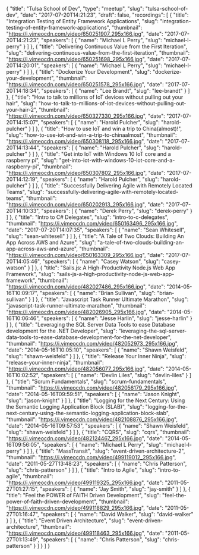 {
  "title": "Tulsa School of Dev",
  "type": "meetup",
  "slug": "tulsa-school-of-dev",
  "date": "2017-07-20T14:21:23",
  "draft": false,
  "recordings": [
    {
      "title": "Integration Testing of Entity Framework Applications",
      "slug": "integration-testing-of-entity-framework-applications",
      "thumbnail": "https://i.vimeocdn.com/video/650251907_295x166.jpg",
      "date": "2017-07-20T14:21:23",
      "speakers": [
        {
          "name": "Michael L Perry",
          "slug": "michael-l-perry"
        }
      ]
    },
    {
      "title": "Delivering Continuous Value from the First Iteration",
      "slug": "delivering-continuous-value-from-the-first-iteration",
      "thumbnail": "https://i.vimeocdn.com/video/650251698_295x166.jpg",
      "date": "2017-07-20T14:20:01",
      "speakers": [
        {
          "name": "Michael L Perry",
          "slug": "michael-l-perry"
        }
      ]
    },
    {
      "title": "Dockerize Your Development",
      "slug": "dockerize-your-development",
      "thumbnail": "https://i.vimeocdn.com/video/650251578_295x166.jpg",
      "date": "2017-07-20T14:18:34",
      "speakers": [
        {
          "name": "Lee Brandt",
          "slug": "lee-brandt"
        }
      ]
    },
    {
      "title": "How to talk to millions of IoT devices without pulling out your hair",
      "slug": "how-to-talk-to-millions-of-iot-devices-without-pulling-out-your-hair-2",
      "thumbnail": "https://i.vimeocdn.com/video/650327330_295x166.jpg",
      "date": "2017-07-20T14:15:07",
      "speakers": [
        {
          "name": "Harold Pulcher",
          "slug": "harold-pulcher"
        }
      ]
    },
    {
      "title": "How to use IoT and win a trip to China(almost)!",
      "slug": "how-to-use-iot-and-win-a-trip-to-chinaalmost",
      "thumbnail": "https://i.vimeocdn.com/video/650308118_295x166.jpg",
      "date": "2017-07-20T14:13:44",
      "speakers": [
        {
          "name": "Harold Pulcher",
          "slug": "harold-pulcher"
        }
      ]
    },
    {
      "title": "Get into IoT with Windows 10 IoT core and a raspberry pi",
      "slug": "get-into-iot-with-windows-10-iot-core-and-a-raspberry-pi",
      "thumbnail": "https://i.vimeocdn.com/video/650307802_295x166.jpg",
      "date": "2017-07-20T14:12:19",
      "speakers": [
        {
          "name": "Harold Pulcher",
          "slug": "harold-pulcher"
        }
      ]
    },
    {
      "title": "Successfully Delivering Agile with Remotely Located Teams",
      "slug": "successfully-delivering-agile-with-remotely-located-teams",
      "thumbnail": "https://i.vimeocdn.com/video/650202913_295x166.jpg",
      "date": "2017-07-20T14:10:33",
      "speakers": [
        {
          "name": "Derek Perry",
          "slug": "derek-perry"
        }
      ]
    },
    {
      "title": "Intro to C# Delegates",
      "slug": "intro-to-c-delegates",
      "thumbnail": "https://i.vimeocdn.com/video/650163496_295x166.jpg",
      "date": "2017-07-20T14:07:35",
      "speakers": [
        {
          "name": "Sean Whitesell",
          "slug": "sean-whitesell"
        }
      ]
    },
    {
      "title": "A Tale of Two Clouds: Building An App Across AWS and Azure",
      "slug": "a-tale-of-two-clouds-building-an-app-across-aws-and-azure",
      "thumbnail": "https://i.vimeocdn.com/video/650163309_295x166.jpg",
      "date": "2017-07-20T14:05:46",
      "speakers": [
        {
          "name": "Casey Watson",
          "slug": "casey-watson"
        }
      ]
    },
    {
      "title": "Sails.js: A High-Productivity Node.js Web App Framework",
      "slug": "sails-js-a-high-productivity-node-js-web-app-framework",
      "thumbnail": "https://i.vimeocdn.com/video/482027486_295x166.jpg",
      "date": "2014-05-16T10:09:17",
      "speakers": [
        {
          "name": "Brian Sullivan",
          "slug": "brian-sullivan"
        }
      ]
    },
    {
      "title": "Javascript Task Runner Ultimate Marathon",
      "slug": "javascript-task-runner-ultimate-marathon",
      "thumbnail": "https://i.vimeocdn.com/video/482026905_295x166.jpg",
      "date": "2014-05-16T10:06:46",
      "speakers": [
        {
          "name": "Jesse Harlin",
          "slug": "jesse-harlin"
        }
      ]
    },
    {
      "title": "Leveraging the SQL Server Data Tools to ease Database development for the .NET Developer",
      "slug": "leveraging-the-sql-server-data-tools-to-ease-database-development-for-the-net-developer",
      "thumbnail": "https://i.vimeocdn.com/video/482052973_295x166.jpg",
      "date": "2014-05-16T10:05:10",
      "speakers": [
        {
          "name": "Shawn Weisfeld",
          "slug": "shawn-weisfeld"
        }
      ]
    },
    {
      "title": "Release Your Inner Ninja",
      "slug": "release-your-inner-ninja",
      "thumbnail": "https://i.vimeocdn.com/video/482056077_295x166.jpg",
      "date": "2014-05-16T10:02:52",
      "speakers": [
        {
          "name": "Devlin Liles",
          "slug": "devlin-liles"
        }
      ]
    },
    {
      "title": "Scrum Fundamentals",
      "slug": "scrum-fundamentals",
      "thumbnail": "https://i.vimeocdn.com/video/482056179_295x166.jpg",
      "date": "2014-05-16T09:59:51",
      "speakers": [
        {
          "name": "Jason Knight",
          "slug": "jason-knight"
        }
      ]
    },
    {
      "title": "Logging for the Next Century: Using the Semantic Logging Application Block (SLAB)",
      "slug": "logging-for-the-next-century-using-the-semantic-logging-application-block-slab",
      "thumbnail": "https://i.vimeocdn.com/video/482108876_295x166.jpg",
      "date": "2014-05-16T09:57:53",
      "speakers": [
        {
          "name": "Shawn Weisfeld",
          "slug": "shawn-weisfeld"
        }
      ]
    },
    {
      "title": "CQRS",
      "slug": "cqrs",
      "thumbnail": "https://i.vimeocdn.com/video/482124467_295x166.jpg",
      "date": "2014-05-16T09:56:05",
      "speakers": [
        {
          "name": "Michael L Perry",
          "slug": "michael-l-perry"
        }
      ]
    },
    {
      "title": "MassTransit",
      "slug": "event-driven-architecture-2",
      "thumbnail": "https://i.vimeocdn.com/video/499119012_295x166.jpg",
      "date": "2011-05-27T13:48:23",
      "speakers": [
        {
          "name": "Chris Patterson",
          "slug": "chris-patterson"
        }
      ]
    },
    {
      "title": "Intro to Agile",
      "slug": "intro-to-agile",
      "thumbnail": "https://i.vimeocdn.com/video/499119325_295x166.jpg",
      "date": "2011-05-27T01:27:15",
      "speakers": [
        {
          "name": "Jay Smith",
          "slug": "jay-smith"
        }
      ]
    },
    {
      "title": "Feel the POWER of FAITH Driven Development",
      "slug": "feel-the-power-of-faith-driven-development",
      "thumbnail": "https://i.vimeocdn.com/video/499118829_295x166.jpg",
      "date": "2011-05-27T01:16:47",
      "speakers": [
        {
          "name": "David Walker",
          "slug": "david-walker"
        }
      ]
    },
    {
      "title": "Event Driven Architecture",
      "slug": "event-driven-architecture",
      "thumbnail": "https://i.vimeocdn.com/video/499118463_295x166.jpg",
      "date": "2011-05-27T01:13:49",
      "speakers": [
        {
          "name": "Chris Patterson",
          "slug": "chris-patterson"
        }
      ]
    }
  ]
}
